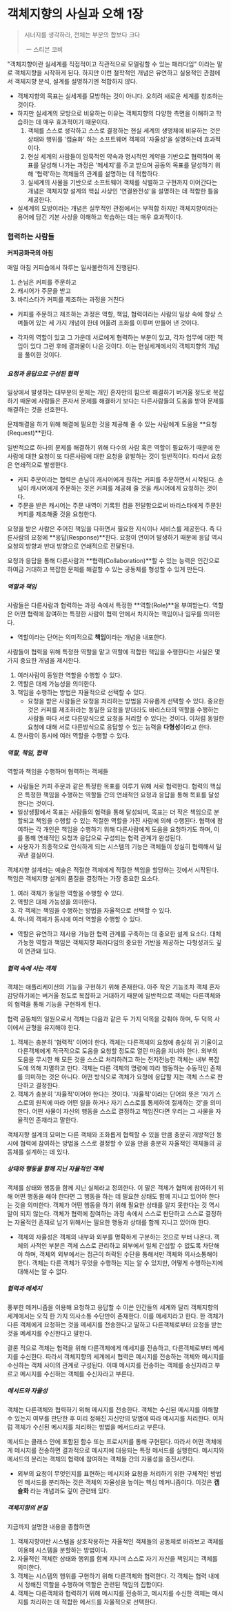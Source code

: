 # 객체지향의 사실과 오해 1장



> 시너지를 생각하라, 전체는 부분의 합보다 크다   
>
> ​																				ㅡ 스티븐 코비



"객체지향이란 실세계를 직접적이고 직관적으로 모델링할 수 있는 패러다임" 이라는 말로 객체지향을 시작하게 된다. 하지만 이런 철학적인 개념은 유연하고 실용적인 관점에서 객체지향 분석, 설계를 설명하기엔 적합하지 않다.



-  객체지향의 목표는 실세계를 모방하는 것이 아니다. 오히려 새로운 세계를 창조하는 것이다.
- 하지만 실세계의 모방으로 비유하는 이유는 객체지향의 다양한 측면을 이해하고 학습하는 데 매우 효과적이기 때문이다.
  1.  객체를 스스로 생각하고 스스로 결정하는 현실 세계의 생명체에 비유하는 것은 상태와 행위를 '캡슐화' 하는 소프트웨어 객체의 '자율성'을 설명하는데 효과적이다.
  2. 현실 세계의 사람들이 암묵적인 약속과 명시적인 계약을 기반으로 협력하며 목표를 달성해 나가는 과정은 '메세지'를 주고 받으며 공동의 목표를 달성하기 위해 '협력'하는 객체들의 관계를 설명하는 데 적합하다.
  3. 실세계의 사물을 기반으로 소프트웨어 객체를 식별하고 구현까지 이어간다는 개념은 객체지향 설계의 핵심 사상인 '연결완전성'을 설명하는 데 적합한 틀을 제공한다.
- 실세계의 모방이라는 개념은 실무적인 관점에서는 부적합 하지만 객체지향이라는 용어에 담긴 기본 사상을 이해하고 학습하는 데는 매우 효과적이다.



### 협력하는 사람들



**커피공화국의 아침**

매일 아침 커피숍에서 하루는 일사불란하게 진행된다.

1. 손님은 커피를 주문하고
2. 캐시어가 주문을 받고
3. 바리스타가 커피를 제조하는 과정을 거친다

- 커피를 주문하고 제조하는 과정은 역할, 책임, 협력이라는 사람의 일상 속에 항상 스며들어 있는 세 가지 개념이 한데 어울려 조화를 이루며 만들어 낸 것이다.

- 각자의 역할이 있고 그 가운데 서로에게 협력하는 부분이 있고, 각자 업무에 대한 책임이 있다 그런 후에 결과물이 나온 것이다. 이는 현실세계에서의 객체지향의 개념을 풀이한 것이다.

##### 

##### 요청과 응답으로 구성된 협력

일상에서 발생하는 대부분의 문제는 개인 혼자만의 힘으로 해결하기 버거울 정도로 복잡하기 때문에 사람들은 혼자서 문제를 해결하기 보다는 다른사람들의 도움을 받아 문제를 해결하는 것을 선호한다.

문제해결을 하기 위해 해결에 필요한 것을 제공해 줄 수 있는 사람에게 도움을 **요청(Request)**한다.

일반적으로 하나의 문제를 해결하기 위해 다수의 사람 혹은 역할이 필요하기 때문에 한 사람에 대한 요청이 또 다른사람에 대한 요청을 유발하는 것이 일반적이다. 따라서 요청은 연쇄적으로 발생한다.

- 커피 주문이라는 협력은 손님이 캐시어에게 원하는 커피를 주문하면서 시작된다. 손님이 캐시어에게 주문하는 것은 커피를 제공해 줄 것을 캐시어에게 요청하는 것이다.
- 주문을 받은 캐시어는 주문 내역이 기록된 컵을 전달함으로써 바리스타에게 주문된 커피를 제조해줄 것을 요청한다.



요청을 받은 사람은 주어진 책임을 다하면서 필요한 지식이나 서비스를 제공한다. 즉 다른사람의 요청에 **응답(Response)**한다. 요청이 연이어 발생하기 때문에 응답 역시 요청의 방향과 반대 방향으로 연쇄적으로 전달된다.



요청과 응답을 통해 다른사람과 **협력(Collaboration)**할 수 있는 능력은 인간으로 하여금 거대하고 복잡한 문제를 해결할 수 있는 공동체를 형성할 수 있게 만든다.



##### 역할과 책임



사람들은 다른사람과 협력하는 과정 속에서 특정한 **역할(Role)**을 부여받는다. 역할은 어떤 협력에 참여하는 특정한 사람이 협력 안에서 차지하는 책임이나 임무를 의미한다.

-  역할이라는 단어는 의미적으로 **책임**이라는 개념을 내포한다.



사람들이 협력을 위해 특정한 역할을 맡고 역할에 적합한 책임을 수행한다는 사실은 몇가지 중요한 개념을 제시한다.

1.  여러사람이 동일한 역할을 수행할 수 있다.
2. 역할은 대체 가능성을 의미한다.
3. 책임을 수행하는 방법은 자율적으로 선택할 수 있다.
   - 요청을 받은 사람들은 요청을 처리하는 방법을 자유롭게 선택할 수 있다. 중요한 것은 커피를 제조하라는 동일한 요청을 받더라도 바리스타의 역할을 수행하는 사람들 마다 서로 다른방식으로 요청을 처리할 수 있다는 것이다. 이처럼 동일한 요청에 대해 서로 다른방식으로 응답할 수 있는 능력을 **다형성**이라고 한다.
4. 한사람이 동시에 여러 역할을 수행할 수 있다.



##### 역할, 책임, 협력



역할과 책임을 수행하며 협력하는 객체들

- 사람들은 커피 주문과 같은 특정한 목표를 이루기 위해 서로 협력한다. 협력의 핵심은 특정한 책임을 수행하는 역할들 간의 연쇄적인 요청과 응답을 통해 목표를 달성한다는 것이다.
- 일상생활에서 목표는 사람들의 협력을 통해 달성되며, 목표는 더 작은 책임으로 분할되고 책임을 수행할 수 있는 적절한 역할을 가진 사람에 의해 수행된다. 협력에 참여하는 각 개인은 책임을 수행하기 위해 다른사람에게 도움을 요청하기도 하며, 이를 통해 연쇄적인 요청과 응답으로 구성되는 협력 관계가 완성된다.
- 사용자가 최종적으로 인식하게 되는 시스템의 기능은 객체들이 성실히 협력해서 일궈낸 결실이다.



객체지향 설계라는 예술은 적절한 객체에게 적절한 책임을 할당하는 것에서 시작된다. 책임은 객체지향 설계의 품질을 결정하는 가장 중요한 요소다. 

1. 여러 객체가 동일한 역할을 수행할 수 있다.
2. 역할은 대체 가능성을 의미한다.
3. 각 객체는 책임을 수행하는 방법을 자율적으로 선택할 수 있다.
4. 하나의 객체가 동시에 여러 역할을 수행할 수 있다.



- 역할은 유연하고 재사용 가능한 협력 관계를 구축하는 데 중요한 설계 요소다. 대체 가능한 역할과 책임은 객체지향 패러다임의 중요한 기반을 제공하는 다형성과도 깊이 연관돼 있다.



##### 협력 속에 사는 객체



객체는 애플리케이션의 기능을 구현하기 위해 존재한다. 아주 작은 기능조차 객체 혼자 감당하기에는 버거울 정도로 복잡하고 거대하기 때문에 일반적으로 객체는 다른객체와의 협력을 통해 기능을 구현하게 된다.

협력 공동체의 일원으로서 객체는 다음과 같은 두 가지 덕목을 갖춰야 하며, 두 덕목 사이에서 균형을 유지해야 한다.



1.  객체는 충분히 '협력적' 이어야 한다. 객체는 다른객체의 요청에 충실히 귀 기울이고 다른객체에게 적극적으로 도움을 요청할 정도로 열린 마음을 지녀야 한다. 외부의 도움을 무시한 채 모든 것을 스스로 처리하려고 하는 전지전능한 객체는 내부 복잡도에 의해 자멸하고 만다. 객체는 다른 객체의 명령에 따라 행동하는 수동적인 존재를 의미하는 것은 아니다. 어떤 방식으로 객체가 요청에 응답할 지는 객체 스스로 판단하고 결정한다.
2. 객체가 충분히 '자율적'이어야 한다는 것이다. '자율적'이라는 단어의 뜻은 '자기 스스로의 원칙에 따라 어떤 일을 하거나 자기 스스로를 통제하여 절제하는 것'을 의미한다. 어떤 사물이 자신의 행동을 스스로 결정하고 책임진다면 우리는 그 사물을 자율적인 존재라고 말한다.

객체지향 설계의 묘미는 다른 객체와 조화롭게 협력할 수 있을 만큼 충분히 개방적인 동시에 협력에 참여하는 방법을 스스로 결정할 수 있을 만큼 충분히 자율적인 객체들의 공동체를 설계하는 데 있다.



##### 상태와 행동을 함께 지닌 자율적인 객체



객체를 상태와 행동을 함께 지닌 실체라고 정의한다.  이 말은 객체가 협력에 참여하기 위해 어떤 행동을 해야 한다면 그 행동을 하는 데 필요한 상태도 함께 지니고 있어야 한다는 것을 의미한다. 객체가 어떤 행동을 하기 위해 필요한 상태를 알지 못한다는 것 역시 말이 되지 않는다. 객체가 협력에 참여하는 과정 속에서 스스로 판단하고 스스로 결정하는 자율적인 존재로 남기 위해서는 필요한 행동과 상태를 함께 지니고 있어야 한다.



- 객체의 자율성은 객체의 내부와 외부를 명확하게 구분하는 것으로 부터 나온다. 객체의 사적인 부분은 객체 스스로 관리하고 외부에서 일체 간섭할 수 없도록 차단해야 하며, 객체의 외부에서는 접근이 허락된 수단을 통해서만 객체와 의사소통해야 한다. 객체는 다른 객체가 무엇을 수행하는 지는 알 수 있지만, 어떻게 수행하는지에 대해서는 알 수 없다.



##### 협력과 메세지



풍부한 메커니즘을 이용해 요청하고 응답할 수 이쓴 인간들의 세계와 달리 객체지향의 세계에서는 오직 한 가지 의사소통 수단만이 존재한다. 이를 메세지라고 한다. 한 객체가 다른 객체에게 요청하는 것을 메세지를 전송한다고 말하고 다른객체로부터 요청을 받는 것을 메세지를 수신한다고 말한다.



결론 적으로 객체는 협력을 위해 다른객체에게 메세지를 전송하고, 다른객체로부터 메세지를 수신한다. 따라서 객체지향의 세계에서 협력은 메시지를 전송하는 객체와 메시지를 수신하는 객체 사이의 관계로 구성된다. 이때 메시지를 전송하는 객체를 송신자라고 부르고 메시지를 수신하는 객체를 수신자라고 부른다.



##### 메서드와 자율성



객체는 다른객체와 협력하기 위해 메시지를 전송한다. 객체는 수신된 메시지를 이해할 수 있는지 여부를 판단한 후 미리 정해진 자신만의 방법에 따라 메시지를 처리한다. 이처럼 객체가 수신된 메시지를 처리하는 방법을 메서드라고 부른다.



메서드는 클래스 안에 포함된 함수 또는 프로시저를 통해 구현된다. 따라서 어떤 객체에게 메시지를 전송하면 결과적으로 메시지에 대응되는 특정 메서드를 실행한다. 메시지와 메서드의 분리는 객체의 협력에 참여하는 객체들 간의 자율성을 증진시킨다. 

- 외부의 요청이 무엇인지를 표현하는 메시지와 요청을 처리하기 위한 구체적인 방법인 메서드를 분리하는 것은 객체의 자율성을 높이는 핵심 메커니즘이다. 이것은 **캡슐화** 라는 개념과도 깊이 관련돼 있다.



##### 객체지향의 본질



지금까지 설명한 내용을 종합하면

1.  객체지향이란 시스템을 상호작용하는 자율적인 객체들의 공동체로 바라보고 객체를 이용해 시스템을 분할하는 방법이다.
2. 자율적인 객체란 상태와 행위를 함께 지니며 스스로 자기 자신을 책임지는 객체를 의미한다.
3. 객체는 시스템의 행위를 구현하기 위해 다른객체와 협력한다. 각 객체는 협력 내에서 정해진 역할을 수행하며 역할은 관련된 책임의 집합이다.
4. 객체는 다른객체와 협력하기 위해 메시지를 전송하고, 메시지를 수신한 객체는 메시지를 처리하는 데 적합한 메서드를 자율적으로 선택한다.

